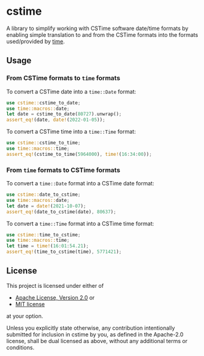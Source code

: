 # cstime

A library to simplify working with CSTime software date/time formats by 
enabling simple translation to and from the CSTime formats into the formats
used/provided by [time](https://crates.io/crates/time).

## Usage

### From CSTime formats to `time` formats

To convert a CSTime date into a `time::Date` format:

```rust
use cstime::cstime_to_date;
use time::macros::date;
let date = cstime_to_date(80727).unwrap();
assert_eq!(date, date!(2022-01-05));
```

To convert a CSTime time into a `time::Time` format:

```rust
use cstime::cstime_to_time;
use time::macros::time;
assert_eq!(cstime_to_time(5964000), time!(16:34:00));
```

### From `time` formats to CSTime formats

To convert a `time::Date` format into a CSTime date format:

```rust
use cstime::date_to_cstime;
use time::macros::date;
let date = date!(2021-10-07);
assert_eq!(date_to_cstime(date), 80637);
```

To convert a `time::Time` format into a CSTime time format:

```rust
use cstime::time_to_cstime;
use time::macros::time;
let time = time!(16:01:54.21);
assert_eq!(time_to_cstime(time), 5771421);
```

## License

This project is licensed under either of

- <a href="LICENSE-APACHE">Apache License, Version 2.0</a> or
- <a href="LICENSE-MIT">MIT license</a>

at your option.

Unless you explicitly state otherwise, any contribution intentionally submitted
for inclusion in cstime by you, as defined in the Apache-2.0 license, shall be 
dual licensed as above, without any additional terms or conditions.